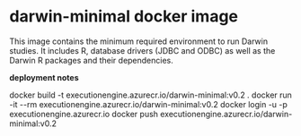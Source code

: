 # darwin-minimal docker image

This image contains the minimum required environment to run Darwin studies.
It includes R, database drivers (JDBC and ODBC) as well as the Darwin R packages and their dependencies.

**deployment notes**

docker build -t executionengine.azurecr.io/darwin-minimal:v0.2 .
docker run -it --rm executionengine.azurecr.io/darwin-minimal:v0.2
docker login -u <user> -p <password> executionengine.azurecr.io
docker push executionengine.azurecr.io/darwin-minimal:v0.2


